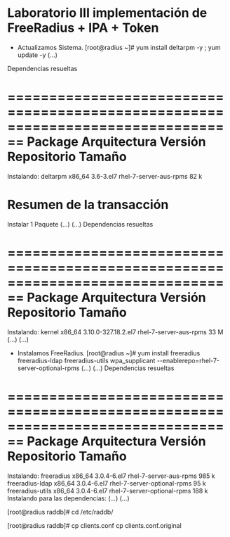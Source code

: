 # Laboratorio III implementación de FreeRadius + IPA + Token

* Actualizamos Sistema.
[root@radius ~]# yum install deltarpm -y  ; yum update -y
(...)

Dependencias resueltas

================================================================================
 Package        Arquitectura Versión         Repositorio                  Tamaño
================================================================================
Instalando:
 deltarpm       x86_64       3.6-3.el7       rhel-7-server-aus-rpms        82 k

Resumen de la transacción
================================================================================
Instalar  1 Paquete
(...)
(...)
Dependencias resueltas

================================================================================
 Package             Arquitectura
                            Versión                Repositorio            Tamaño
================================================================================
Instalando:
 kernel              x86_64 3.10.0-327.18.2.el7    rhel-7-server-aus-rpms  33 M
(...)
(...)

* Instalamos FreeRadius.
[root@radius ~]# yum install freeradius freeradius-ldap freeradius-utils wpa_supplicant --enablerepo=rhel-7-server-optional-rpms
(...)
(...)
Dependencias resueltas

================================================================================
 Package                 Arquitectura
                                Versión          Repositorio              Tamaño
================================================================================
Instalando:
 freeradius              x86_64 3.0.4-6.el7      rhel-7-server-aus-rpms   985 k
 freeradius-ldap         x86_64 3.0.4-6.el7      rhel-7-server-optional-rpms
                                                                           95 k
 freeradius-utils        x86_64 3.0.4-6.el7      rhel-7-server-optional-rpms
                                                                          188 k
Instalando para las dependencias:
(...)
(...)



[root@radius raddb]# cd /etc/raddb/

[root@radius raddb]# cp clients.conf  cp clients.conf.original






